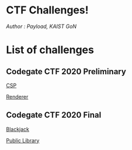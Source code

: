 # CTF Challenges!

*Author : Payload, KAIST GoN*

# List of challenges

## Codegate CTF 2020 Preliminary

[CSP](./2020/Codegate-Qual/CSP)

[Renderer](./2020/Codegate-Qual/Renderer)

## Codegate CTF 2020 Final

[Blackjack](./2020/Codagate-Final/Blackjack)

[Public Library](./2020/Codegate-Final/PublicLibrary)


